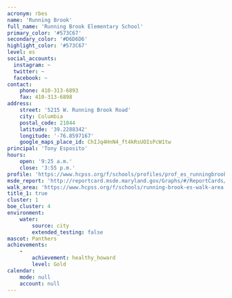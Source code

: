 ```yaml
---
acronym: rbes
name: 'Running Brook'
full_name: 'Running Brook Elementary School'
primary_color: '#573C67'
secondary_color: '#D6D6D6'
highlight_color: '#573C67'
level: es
social_accounts:
  instagram: ~
  twitter: ~
  facebook: ~
contact:
    phone: 410-313-6893
    fax: 410-313-6898
address:
    street: '5215 W. Running Brook Road'
    city: Columbia
    postal_code: 21044
    latitude: '39.2288342'
    longitude: '-76.8597167'
    google_maps_place_id: ChIJq4HnN4_ft4kRsUOIsPcW1tw
principal: 'Tony Esposito'
hours:
    open: '9:25 a.m.'
    close: '3:55 p.m.'
profile: 'https://www.hcpss.org/f/schools/profiles/prof_es_runningbrook.pdf'
msde_report: 'http://reportcard.msde.maryland.gov/Graphs/#/ReportCards/ReportCardSchool/1//1/13/0515/'
walk_area: 'https://www.hcpss.org/f/schools/running-brook-es-walk-area.pdf'
title_1: true
cluster: 1
boe_cluster: 4
environment:
    water:
        source: city
        extended_testing: false
mascot: Panthers
achievements:
    -
        achievement: healthy_howard
        level: Gold
calendar:
    mode: null
    account: null
---
```

